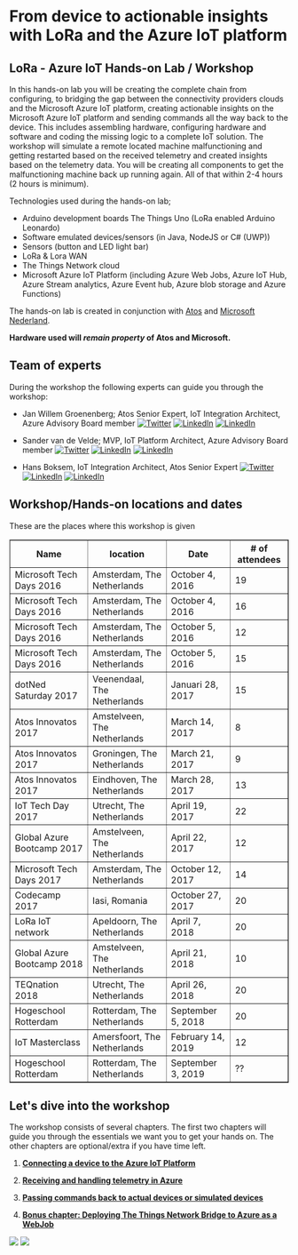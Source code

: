 # From device to actionable insights with LoRa and the Azure IoT platform

## LoRa - Azure IoT Hands-on Lab / Workshop

In this hands-on lab you will be creating the complete chain from configuring, to bridging the gap between the connectivity providers clouds and the Microsoft Azure IoT platform, creating actionable insights on the Microsoft Azure IoT platform and sending commands all the way back to the device.
This includes assembling hardware, configuring hardware and software and coding the missing logic to a complete IoT solution.
The workshop will simulate a remote located machine malfunctioning and getting restarted based on the received telemetry and created insights based on the telemetry data.
You will be creating all components to get the malfunctioning machine back up running again.
All of that within 2-4 hours (2 hours is minimum).

Technologies used during the hands-on lab;

* Arduino development boards The Things Uno (LoRa enabled Arduino Leonardo)
* Software emulated devices/sensors (in Java, NodeJS or C# (UWP))
* Sensors (button and LED light bar)
* LoRa & Lora WAN
* The Things Network cloud
* Microsoft Azure IoT Platform (including Azure Web Jobs, Azure IoT Hub, Azure Stream analytics, Azure Event hub, Azure blob storage and Azure Functions)

The hands-on lab is created in conjunction with [Atos](https://atos.net) and [Microsoft Nederland](https://www.microsoft.com/nl-nl/).

**Hardware used will *remain property* of Atos and Microsoft.**

## Team of experts

During the workshop the following experts can guide you through the workshop:

* Jan Willem Groenenberg; Atos Senior Expert, IoT Integration Architect, Azure Advisory Board member [![Twitter](img/social/twitter.png)](https://twitter.com/jeeweetje) [![LinkedIn](img/social/linkedin.png)](https://www.linkedin.com/in/jwgroenenberg/) [![LinkedIn](img/social/wordpress.png)](https://jeeweetje.net)

* Sander van de Velde; MVP, IoT Platform Architect, Azure Advisory Board member [![Twitter](img/social/twitter.png)](https://twitter.com/svelde) [![LinkedIn](img/social/linkedin.png)](https://www.linkedin.com/in/sandervandevelde/) [![LinkedIn](img/social/wordpress.png)](https://blog.vandevelde-online.com)

* Hans Boksem, IoT Integration Architect, Atos Senior Expert [![Twitter](img/social/twitter.png)](https://twitter.com/bokse001) [![LinkedIn](img/social/linkedin.png)](https://www.linkedin.com/in/hansboksem/) [![LinkedIn](img/social/wordpress.png)](https://hansboksem.wordpress.com/)

## Workshop/Hands-on locations and dates

These are the places where this workshop is given

<table border="1">
<thead>
<tr><th>Name</th><th>location</th><th>Date</th><th># of attendees</th></tr>
<thead>
<tbody>
<tr><td>Microsoft Tech Days 2016</td><td>Amsterdam, The Netherlands</td><td>October 4, 2016</td><td>19</td></tr>
<tr><td>Microsoft Tech Days 2016</td><td>Amsterdam, The Netherlands</td><td>October 4, 2016</td><td>16</td></tr>
<tr><td>Microsoft Tech Days 2016</td><td>Amsterdam, The Netherlands</td><td>October 5, 2016</td><td>12</td></tr>
<tr><td>Microsoft Tech Days 2016</td><td>Amsterdam, The Netherlands</td><td>October 5, 2016</td><td>15</td></tr>
<tr><td>dotNed Saturday 2017</td><td>Veenendaal, The Netherlands</td><td>Januari 28, 2017</td><td>15</td></tr>
<tr><td>Atos Innovatos 2017</td><td>Amstelveen, The Netherlands</td><td>March 14, 2017</td><td>8</td></tr>
<tr><td>Atos Innovatos 2017</td><td>Groningen, The Netherlands</td><td>March 21, 2017</td><td>9</td></tr>
<tr><td>Atos Innovatos 2017</td><td>Eindhoven, The Netherlands</td><td>March 28, 2017</td><td>13</td></tr>
<tr><td>IoT Tech Day 2017</td><td>Utrecht, The Netherlands</td><td>April 19, 2017</td><td>22</td></tr>
<tr><td>Global Azure Bootcamp 2017</td><td>Amstelveen, The Netherlands</td><td>April 22, 2017</td><td>12</td></tr>
<tr><td>Microsoft Tech Days 2017</td><td>Amsterdam, The Netherlands</td><td>October 12, 2017</td><td>14</td></tr>
<tr><td>Codecamp 2017</td><td>Iasi, Romania</td><td>October 27, 2017</td><td>20</td></tr>
<tr><td>LoRa IoT network</td><td>Apeldoorn, The Netherlands</td><td>April 7, 2018</td><td>20</td></tr>
<tr><td>Global Azure Bootcamp 2018</td><td>Amstelveen, The Netherlands</td><td>April 21, 2018</td><td>10</td></tr>
<tr><td>TEQnation 2018</td><td>Utrecht, The Netherlands</td><td>April 26, 2018</td><td>20</td></tr>
<tr><td>Hogeschool Rotterdam</td><td>Rotterdam, The Netherlands</td><td>September 5, 2018</td><td>20</td></tr>
<tr><td>IoT Masterclass</td><td>Amersfoort, The Netherlands</td><td>February 14, 2019</td><td>12</td></tr>
<tr><td>Hogeschool Rotterdam</td><td>Rotterdam, The Netherlands</td><td>September 3, 2019</td><td>??</td></tr>
</tbody>
</table>

## Let's dive into the workshop

The workshop consists of several chapters. The first two chapters will guide you through the essentials we want you to get your hands on. The other chapters are optional/extra if you have time left.

<!--You have three options to choose from to start with. You can either go for physical hardware based on the The Things Uno (Lora/LoraWAN enabled Arduino Leonardo) programmed in C and connected via The Things Network. Or choose one of the device simulation applications like UWP (C#) or NodeJS (JavaScript).

* Click on one of the logos to get started with the device or simulated device and follow that path for the rest of the workshop (at the end of each chapter, a link to the following chapter is provided * -->

1. **[Connecting a device to the Azure IoT Platform](TheThingsNetwork.md)**

    <!--<table border="1">
        <thead>
        <tr>
            <th colspan="3">Choose the device or simulator to connect to Azure IoT  </th>
        </tr>
        <thead>
        <tbody>
        <tr>
            <td align="center">
                <a href="TheThingsNetwork.md"><img src="img/Options/arduino.png" alt="Getting started with the The Things Uno device and The Things Network" /></a>
            </td>
            <td align="center">
                <a href="UwpToIotHub.md"><img src="img/Options/windows.png" alt="Connecting to an IoT Hub using a UWP app device simulation" /></a>
            </td>
            <td align="center">
                <a href="NodeJsToIotHub.md"><img src="img/Options/nodejs.png" alt="Connecting to an IoT Hub using a NodeJs (JavaScript) app device simulation" /></a>
            </td>
        </tr>
        </tbody>
    </table> -->

2. **[Receiving and handling telemetry in Azure](AzureTTN.md)**

    <!--<table border="1">
        <thead>
        <tr>
            <th colspan="3">Choose the device or simulator to receive telemetry from</th>
        </tr>
        <thead>
        <tbody>
        <tr>
            <td align="center">
                <a href="AzureTTN.md"><img src="img/Options/arduino.png" alt="Receiving and handling telemetry in Azure, sent by a TheThingsUno" /></a>
            </td>
            <td align="center">
                <a href="AzureUWP.md"><img src="img/Options/windows.png" alt="Receiving and handling telemetry in Azure, sent by a UWP app device simulation" /></a>
            </td>
            <td align="center">
                <a href="AzureNodeJs.md"><img src="img/Options/nodejs.png" alt="Receiving and handling telemetry in Azure, sent by a NodeJs (JavaScript) app device simulation" /></a>
            </td>            
        </tr>
        </tbody>
    </table> -->

3. **[Passing commands back to actual devices or simulated devices](CommandsTTN.md)**

    <!--<table border="1">
        <thead>
        <tr>
            <th colspan="3">Choose the device or simulator to pass commands back to </th>
        </tr>
        <thead>
        <tbody>
        <tr>
            <td align="center">
                <a href="CommandsTTN.md"><img src="img/Options/arduino.png" alt="Passing commands back to a The Things Uno device" /></a>
            </td>
            <td align="center">
                <a href="CommandsUwp.md"><img src="img/Options/windows.png" alt="Passing commands back to a UWP app device simulation" /></a>
            </td>
            <td align="center">
                <a href="CommandsNodeJs.md"><img src="img/Options/nodejs.png" alt="Passing commands back to a NodeJs (JavaScript) app device simulation" /></a>
            </td>            
        </tr>
        </tbody>
    </table> -->

    
4. **[Bonus chapter: Deploying The Things Network Bridge to Azure as a WebJob](Webjob.md)**

![](img/logos/microsoft.jpg) ![](img/logos/atos.png)
